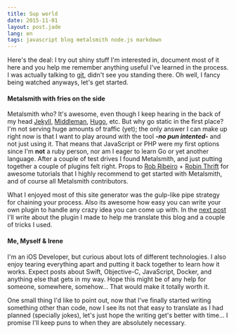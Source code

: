 ```yaml
---
title: Sup world
date: 2015-11-01
layout: post.jade
lang: en
tags: javascript blog metalsmith node.js markdown
---
```


Here's the deal: I try out shiny stuff I'm interested in, document most of it here and you help me remember anything useful I've learned in the process. I was actually talking to [git](https://git-scm.com/), didn't see you standing there. Oh well, I fancy being watched anyways, let's get started.

#### Metalsmith with fries on the side

Metalsmith who? It's awesome, even though I keep hearing in the back of my head [Jekyll](http://jekyllrb.com/), [Middleman](https://middlemanapp.com/), [Hugo](http://gohugo.io/), etc. But why go static in the first place? I'm not serving huge amounts of traffic (yet); the only answer I can make up right now is that I want to play around with the tool ***-no pun intented-*** and not just using it. That means that JavaScript or PHP were my first options since I'm **not** a ruby person, nor am I eager to learn Go or yet another language. After a couple of test drives I found Metalsmith, and just putting together a couple of plugins felt right. Props to [Rob Ribeiro](https://azurelogic.com/posts/building-a-blog-with-metalsmith/) + [Robin Thrift](http://www.robinthrift.com/posts/metalsmith-part-1-setting-up-the-forge/) for awesome tutorials that I highly recommend to get started with Metalsmith, and of course all Metalsmith contributors.

What I enjoyed most of this site generator was the gulp-like pipe strategy for chaining your process. Also its awesome how easy you can write your own plugin to handle any crazy idea you can come up with. In the [next post](/post/metalsmith-polyglot) I'll write about the plugin I made to help me translate this blog and a couple of tricks I used.

#### Me, Myself & Irene

I'm an iOS Developer, but curious about lots of different technologies. I also enjoy tearing everything apart and putting it back together to learn how it works. Expect posts about Swift, Objective-C, JavaScript, Docker, and anything else that gets in my way. Hope this might be of any help for someone, somewhere, somehow... That would make it totally worth it.

One small thing I'd like to point out, now that I've finally started writing something other than code, now I see its not that easy to translate as I had planned (specially jokes), let's just hope the writing get's better with time... I promise I'll keep puns to when they are absolutely necessary.
